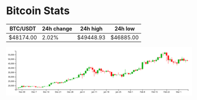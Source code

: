 # Bitcoin Stats

BTC/USDT|24h change|24h high|24h low|
|---|---|---|---|
|$48174.00|2.02%|$49448.93|$46885.00|

<img src="./chart.svg">
